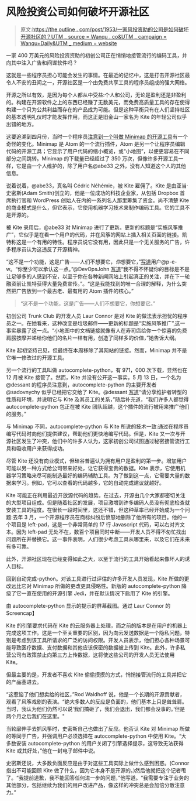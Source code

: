 # 风险投资公司如何破坏开源社区

> 原文:[https://the outline . com/post/1953/一家风投资助的公司是如何破坏开源社区的？UTM _ source = Wanqu . co&UTM _ campaign = Wanqu+Daily&UTM _ medium = website](https://theoutline.com/post/1953/how-a-vc-funded-company-is-undermining-the-open-source-community?utm_source=wanqu.co&utm_campaign=Wanqu+Daily&utm_medium=website)

一家 400 万美元的风险投资资助的初创公司正在悄悄地接管流行的编码工具，并向其中注入广告和间谍软件吗？

这就是一些程序员担心可能会发生的事情。在最近的记忆中，这是打击开源社区最令人不安的丑闻之一，开源社区是一个由免费共享工具的程序员组成的强大网络。

开源之所以有效，是因为每个人都从中受益:个人和公司，无论是盈利还是非盈利的。构建在开源软件之上的东西已经赚了无数美元，而免费高质量工具的存在使得构建一个只为公共利益而存在的产品成为可能。但是这种平衡只有在人们坚持社区的基本透明礼仪时才能发挥作用，而这正是旧金山一家名为 Kite 的年轻公司似乎出错的地方。

这要追溯到四月份，当时一个程序员[注意到一个叫做 Minimap 的开源工具](https://github.com/atom-minimap/minimap/issues/588)有一个奇怪的变化。Minimap 是 Atom 的一个流行插件，Atom 是另一个让程序员编辑代码的开源工具；它显示了用户代码的缩小概览，或“小地图”，以便更容易在不同部分之间跳转。Minimap 的下载量已经超过了 350 万次，但像许多开源工具一样，它是由一个人维护的，除了用户名@abe33 之外，没有人知道这个人的其他信息。

说着说着，@abe33，真名叫 Cédric Néhémie，被 Kite 雇佣了。Kite 是由亚当·史密斯(Adam Smith)创立的，他是一位成功的科技企业家，从包括 Dropbox 首席执行官和 WordPress 创始人在内的一系列名人那里筹集了资金。尚不清楚 Kite 的商业模式是什么，但它表示，它使用机器学习技术来制作编码工具。它的工具不是开源的。

被 Kite 录用后，@abe33 对 Minimap 进行了更新。更新的标题是“实施风筝推广”，它似乎是在看一个用户的代码，并在风筝的网站上插入相关页面的链接。凯特称这是一个有用的特性。程序员说它没有用，因此只是一个无关服务的广告，许多程序员认为这违反了开源精神。

“这不是一个功能，这是广告——人们不想要它，*你*想要它，”[写道](https://github.com/atom-minimap/minimap/issues/588#issuecomment-299619621)用户@p-e-w。“你至少可以承认这一点。”@DevOpsJohn [写道](https://github.com/atom-minimap/minimap/issues/588#issuecomment-315919223)“我不得不怀疑你的目标是不是让足够多的人感到不安，以至于你在各种新闻网站上引起真正的关注，并在下一轮融资前让凯特获得大量免费宣传。”。“这是我能找到的唯一合理的解释，为什么突然把广告放到一个最古老、最有用的 Atom 插件的核心。”

> “这不是一个功能，这是广告——人们不想要它，你想要它。”

初创公司 Trunk Club 的开发人员 Laur Connor 是对 Kite 的做法表示担忧的程序员之一。在她看来，这种改变是垃圾邮件——更新的标题是“实施风筝推广”,这一事实暴露了这一点。“小地图中的文档链接就像有人在寿司店给你一个惊喜的免费肩膀按摩并递给你他们的名片一样有用，创造了同样多的价值，”她告诉大纲。

Kite 起初坚持己见，但最终在本周移除了其网站的链接。然而，Minimap 并不是它唯一修改过的开源工具。

另一个流行的工具叫做 autocomplete-python，有 971，000 次下载，显然也在 12 月被 Kite 接管了。然而，Kite 并没有公开这一事实，5 月 13 日，一个名为@dessant 的程序员注意到，autocomplete-python 的主要开发者@sadovnychy 似乎已经把它交给了 Kite。@dessant [写道](https://github.com/autocomplete-python/autocomplete-python/issues/308)“请分享维护者转型的性质和环境，并说明它与 Kite 及其员工的关系，”随后补充道，“我们许多人都觉得 autocomplete-python 包正在被 Kite 团队超越，这个插件的流行被用来推广他们的服务。”

与 Minimap 不同，autocomplete-python 与 Kite 所说的技术一致:通过在程序员编写代码时向他们提供建议，帮助他们更快地编写代码。但是，Kite 又一次与开源社区发生了冲突，他们中的许多人认为，这家初创公司试图通过秘密接管流行工具和吸收用户来获得成功。

尽管 Kite 还没有商业模式，但硅谷普遍认为拥有用户是盈利的第一步。增加用户可能以另一种方式给公司带来好处，让它获得宝贵的数据。Kite 表示，它使用机器学习策略来尽可能制造最好的编码辅助工具。为了做到这一点，它需要大量的数据来学习。例如，它可以查看的代码越多，它的自动完成建议就越好。

Kite 可能正在利用最近开放源代码的趋势。在过去，开源由几个大家都密切关注的大型项目组成。但是随着社区的发展，项目激增到许多编码人员没有彻底检查就安装工具的程度。在很长一段时间里，这还不错，但这种草率已经开始成为一个问题:去年 3 月，一个开源程序员在商标纠纷后愤怒地删除了他所有的项目。他的一个项目是 left-pad，这是一个非常简单的 17 行 Javascript 代码，可以右对齐文本。因为 left-pad 无处不在，数百个项目同时中断——开发人员不得不匆忙找出问题所在并替换它。这一事件表明，人们很少考虑工具从哪里来，以及它们在未来有多可靠。

此外，开源社区现在已经变得如此之大，以至于流行的工具开始看起来像坏人的诱人目标。

回到自动完成-python。对该工具进行过评估的许多开发人员发现，Kite 所做的更改远比它对 Minimap 所做的更改更具侵略性。新版的 autocomplete-python 降级了它一直在使用的开源引擎 Jedi，并在默认情况下启用了 Kite 的引擎。

由 autocomplete-python 显示的提示的屏幕截图。通过 Laur Connor 的 Screencap】

Kite 的引擎要求代码在 Kite 的云服务器上处理，而之前的版本是在用户的机器上完成这项工作。这是一个至关重要的区别，因为向云发送数据是一个隐私问题，特别是考虑到该工具所请求的广泛的访问权限。开发人员表示，他们担心各种场景可能导致医疗数据、支付数据和其他应该保密的数据被上传到 Kite。此外，许多私营公司有政策禁止向第三方上传数据，这将使这些公司的开发人员无法使用 Kite。

但最主要的是，开发者不喜欢 Kite 偷偷摸摸的方式，悄悄接管流行的工具并把它的产品塞进去。

“这惹恼了他们想卖给的社区，”Rod Waldhoff 说，他是一个长期的开源贡献者，观看了风筝戏剧的表演。“绝大多数人的反应是负面的，他们基本上只是耸耸肩。当时，我认为他们仍然可以说‘我们搞砸了，我们会退出，我们都会没事的。’但是两个月之后我们在这里。"

当轮廓伸手去抓风筝时，史密斯自己也做出了反应。他否认 Kite 对 Minimap 所做的等同于广告，并强调用户必须选择在 autocomplete-python 中使用 Kite。“大多数安装 autocomplete-python 的用户关闭了引擎选择提示，这导致无法获得 Kite 或其好处，”他在一封电子邮件中说。

史密斯还说，大多数负面反应是由于对这些工具实际上做什么感到困惑。(Connor 指出不可能回顾 Kite 做了什么，因为它本身不是开源的。)然后他就把这个记者甩了。“我提前道歉，我不能回答任何进一步的问题，”他写道。“我需要专注于业务的其他部分，包括继续为我们的用户改进产品，像这样的冲突总是会加倍分散注意力。”
